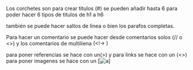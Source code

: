 Los corchetes son para crear titulos (#) se pueden añadir hasta 6 para poder hacer 6 tipos de titulos de h1 a h6

también se puede hacer saltos de linea o bien los parafos completas.

Para hacer un comentario se puede hacer desde comentarios solos (// o <>) y los comentarios de multiliena (<!-> )

para poner referencias se hace con un(>) y para links se hace con un (<>)  para poner imagenes se hace con un [![a](urñ)]